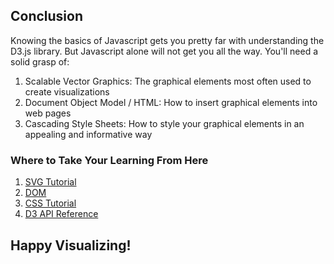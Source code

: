 ## Conclusion

Knowing the basics of Javascript gets you pretty far with understanding the D3.js library. But Javascript alone will not get you all the way. You'll need a solid grasp of:

1. Scalable Vector Graphics: The graphical elements most often used to create visualizations
2. Document Object Model / HTML: How to insert graphical elements into web pages
3. Cascading Style Sheets: How to style your graphical elements in an appealing and informative way

### Where to Take Your Learning From Here

1. [SVG Tutorial](https://developer.mozilla.org/en-US/docs/Web/SVG/Tutorial)
2. [DOM](https://developer.mozilla.org/en-US/docs/Web/API/Document_Object_Model/Introduction)
3. [CSS Tutorial](https://developer.mozilla.org/en-US/docs/Web/Guide/CSS/Getting_started)
4. [D3 API Reference](https://github.com/mbostock/d3/wiki/API-Reference)

## Happy Visualizing!